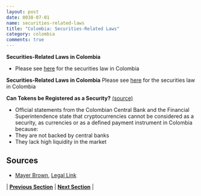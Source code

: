 ```yaml
---
layout: post
date: 0038-07-01
name: securities-related-laws
title: "Colombia: Securities-Related Laws"
category: colombia
comments: true
---
```


**Securities-Related Laws in Colombia**
- Please see [here](https://www.mayerbrown.com/files/Publication/4868229b-de56-4b53-8669-a55fcfdd728a/Presentation/PublicationAttachment/56e374b9-fab3-467f-b3b1-aa1d67beafbb/Update_New_Regulations_Moveable_Assets_Colombia_0414.pdf) for the securities law in Colombia  


**Securities-Related Laws in Colombia**
Please see [here](https://www.mayerbrown.com/files/Publication/4868229b-de56-4b53-8669-a55fcfdd728a/Presentation/PublicationAttachment/56e374b9-fab3-467f-b3b1-aa1d67beafbb/Update_New_Regulations_Moveable_Assets_Colombia_0414.pdf) for the securities law in Colombia  

**Can Tokens be Registered as a Security?** [(source)]( https://www.legalink.ch/xms/files/NEWS/Legalink_ICOS_and_Token_Sales.pdf)
- Official statements from the Colombian Central Bank and the Financial Superintendence state that cryptocurrencies cannot be considered as a security, as currencies or as a defined payment instrument in Colombia because:
- They are not backed by central banks 
- They lack high liquidity in the market 

Sources 
--- 
- [Mayer Brown](https://www.mayerbrown.com/files/Publication/4868229b-de56-4b53-8669-a55fcfdd728a/Presentation/PublicationAttachment/56e374b9-fab3-467f-b3b1-aa1d67beafbb/Update_New_Regulations_Moveable_Assets_Colombia_0414.pdf), [Legal Link]( https://www.legalink.ch/xms/files/NEWS/Legalink_ICOS_and_Token_Sales.pdf)



| **[Previous Section](https://neo-project.github.io/global-blockchain-compliance-hub//colombia/colombia-laws-token-sales.html)** | **[Next Section](https://neo-project.github.io/global-blockchain-compliance-hub//colombia/colombia-privacy-and-data-protection.html)** |
